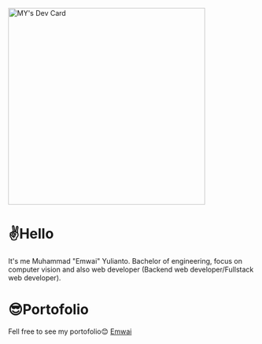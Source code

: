 <a href="https://app.daily.dev/Emwai"><img src="https://api.daily.dev/devcards/4c2ffa3b67e0471f9b1ce4eb2801ab9b.png?r=hz7" width="400" alt="MY's Dev Card"/></a>



# ✌Hello

It's me Muhammad "Emwai" Yulianto. Bachelor of engineering, focus on computer vision and also web developer (Backend web developer/Fullstack web developer).



# 😎Portofolio

Fell free to see my portofolio😊 [Emwai](https://bit.ly/emwaii1)
  